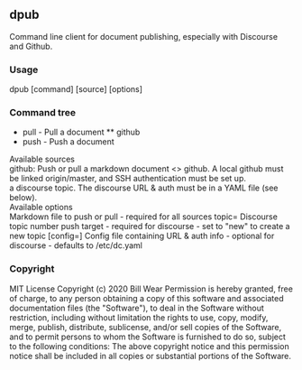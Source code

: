 ## dpub
Command line client for document publishing, especially with Discourse and Github.

### Usage
dpub [command] [source] [options]

### Command tree
* pull - Pull a document
** github
* push - Push a document<br/>

<dt>Available sources</dt>
github: Push or pull a markdown document <> github. A local github must be linked origin/master, and SSH authentication must be set up.<br/
discourse: Push or pull a markdown document <> a discourse topic. The discourse URL & auth must be in a YAML file (see below).</dd>

<dt>Available options</dt>
<file=<filename>        Markdown file to push or pull
                          - required for all sources
  topic=<topic-number>   Discourse topic number push target
                          - required for discourse
			  - set to "new" to create a new topic
  [config=<configfile>]  Config file containing URL & auth info
                          - optional for discourse
                          - defaults to /etc/dc.yaml
</dl>

### Copyright
MIT License
Copyright (c) 2020 Bill Wear
Permission is hereby granted, free of charge, to any person obtaining a copy
of this software and associated documentation files (the "Software"), to deal
in the Software without restriction, including without limitation the rights
to use, copy, modify, merge, publish, distribute, sublicense, and/or sell
copies of the Software, and to permit persons to whom the Software is
furnished to do so, subject to the following conditions:
The above copyright notice and this permission notice shall be included in
all copies or substantial portions of the Software.
